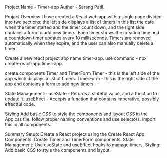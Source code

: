 Project Name - Timer-app
Auther - Sarang Patil.

Project Overview
I have created a React web app with a single page divided into two sections: the left side displays a list of timers in this list the date when the timer started and the timer count down, and the right side contains a form to add new timers. Each timer shows the creation time and a countdown timer updates every 10 milliseconds. Timers are removed automatically when they expire, and the user can also manually delete a timer.

Create a new react project app name timer-app.
use command - npx create-react-app timer-app.

create components Timer and TimerForm
Timer - this is the left side of the app which displays a list of timers.
TimerForm - this is the right side of the app and contains a form to add new timers.

State Management:-
useState - Returns a stateful value, and a function to update it.
useEffect - Accepts a function that contains imperative, possibly effectful code.

Styling
Add basic CSS to style the components and layout CSS in the App.css file.
follow proper naming conventions and use selectors.
import this in all components.

Summary
Setup: Create a React project using the Create React App.
Components: Create Timer and TimerForm components.
State Management: Use useState and useEffect hooks to manage timers.
Styling: Add basic CSS to style the components and layout.
